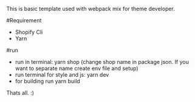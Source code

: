 This is basic template used with webpack mix for theme developer.


#Requirement
- Shopify Cli
- Yarn



#run
- run in terminal: yarn shop (change shop name in package json. If you want to separate name create env file and setup)
- run terminal for style and js: yarn dev
- for building run yarn build


Thats all. :)
